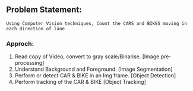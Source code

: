 ## Problem Statement:
    Using Computer Vision techniques, Count the CARS and BIKES moving in each direction of lane

### Approch:
1. Read copy of Video, convert to gray scale/Binarise. [Image pre-processing]
2. Understand Background and Foreground. [Image Segmentation]
3. Perform or detect CAR & BIKE in an Img frame. [Object Detection]
4. Perform tracking of the CAR & BIKE [Object Tracking] 


